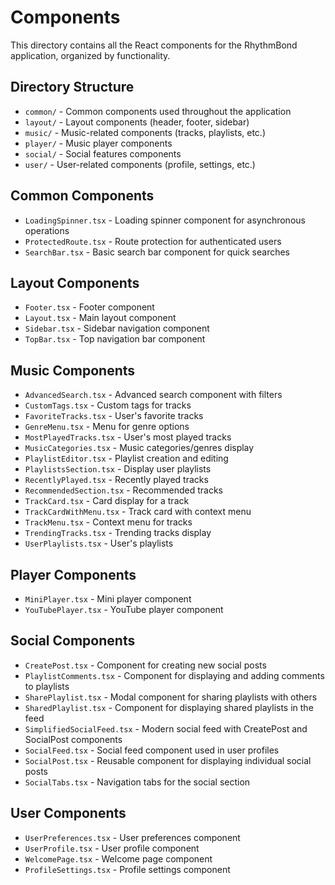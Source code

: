 # Components

This directory contains all the React components for the RhythmBond application, organized by functionality.

## Directory Structure

- `common/` - Common components used throughout the application
- `layout/` - Layout components (header, footer, sidebar)
- `music/` - Music-related components (tracks, playlists, etc.)
- `player/` - Music player components
- `social/` - Social features components
- `user/` - User-related components (profile, settings, etc.)

## Common Components

- `LoadingSpinner.tsx` - Loading spinner component for asynchronous operations
- `ProtectedRoute.tsx` - Route protection for authenticated users
- `SearchBar.tsx` - Basic search bar component for quick searches

## Layout Components

- `Footer.tsx` - Footer component
- `Layout.tsx` - Main layout component
- `Sidebar.tsx` - Sidebar navigation component
- `TopBar.tsx` - Top navigation bar component

## Music Components

- `AdvancedSearch.tsx` - Advanced search component with filters
- `CustomTags.tsx` - Custom tags for tracks
- `FavoriteTracks.tsx` - User's favorite tracks
- `GenreMenu.tsx` - Menu for genre options
- `MostPlayedTracks.tsx` - User's most played tracks
- `MusicCategories.tsx` - Music categories/genres display
- `PlaylistEditor.tsx` - Playlist creation and editing
- `PlaylistsSection.tsx` - Display user playlists
- `RecentlyPlayed.tsx` - Recently played tracks
- `RecommendedSection.tsx` - Recommended tracks
- `TrackCard.tsx` - Card display for a track
- `TrackCardWithMenu.tsx` - Track card with context menu
- `TrackMenu.tsx` - Context menu for tracks
- `TrendingTracks.tsx` - Trending tracks display
- `UserPlaylists.tsx` - User's playlists

## Player Components

- `MiniPlayer.tsx` - Mini player component
- `YouTubePlayer.tsx` - YouTube player component

## Social Components

- `CreatePost.tsx` - Component for creating new social posts
- `PlaylistComments.tsx` - Component for displaying and adding comments to playlists
- `SharePlaylist.tsx` - Modal component for sharing playlists with others
- `SharedPlaylist.tsx` - Component for displaying shared playlists in the feed
- `SimplifiedSocialFeed.tsx` - Modern social feed with CreatePost and SocialPost components
- `SocialFeed.tsx` - Social feed component used in user profiles
- `SocialPost.tsx` - Reusable component for displaying individual social posts
- `SocialTabs.tsx` - Navigation tabs for the social section

## User Components

- `UserPreferences.tsx` - User preferences component
- `UserProfile.tsx` - User profile component
- `WelcomePage.tsx` - Welcome page component
- `ProfileSettings.tsx` - Profile settings component
